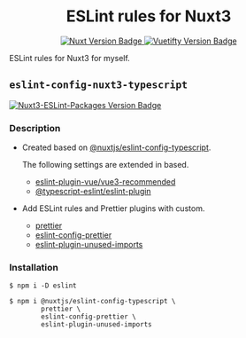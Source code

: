 <div align="center">
  <!-- タイトル -->
  <h1>
    ESLint rules for Nuxt3
  </h1>
  <!-- バッジ一覧 -->
  <span>
    <!-- Nuxt -->
    <a href="https://github.com/nuxt/nuxt">
      <img
        src="https://img.shields.io/badge/Nuxt-v3.2.0-00DC82.svg?logo=Nuxt.js"
        alt="Nuxt Version Badge"
      >
    </a>
    <!-- Vuetify -->
    <a href="https://github.com/vuetifyjs/vuetify">
      <img
        src="https://img.shields.io/badge/Vuetify-v3.1.4-1867C0.svg?logo=Vuetify"
        alt="Vuetifty Version Badge"
      >
    </a>
  </span>
</div>

ESLint rules for Nuxt3 for myself.

## `eslint-config-nuxt3-typescript`

<span>
  <!-- Nuxt3 ESLint packages -->
  <a href="https://github.com/nuxt/eslint-config">
    <img
      src="https://img.shields.io/badge/Nuxt3 ESLint packages-v12.0.0-00DC82.svg?logo=Nuxt.js"
      alt="Nuxt3-ESLint-Packages Version Badge"
    >
  </a> 
</span>

### Description

- Created based on [@nuxtjs/eslint-config-typescript](https://github.com/nuxt/eslint-config#typescript).

  The following settings are extended in based.

  - [eslint-plugin-vue/vue3-recommended](https://github.com/vuejs/eslint-plugin-vue)
  - [@typescript-eslint/eslint-plugin](https://github.com/typescript-eslint/typescript-eslint/tree/main/packages/eslint-plugin)

- Add ESLint rules and Prettier plugins with custom.

  - [prettier](https://github.com/prettier/prettier)
  - [eslint-config-prettier](https://giddthub.com/prettier/eslint-config-prettier)
  - [eslint-plugin-unused-imports](https://github.com/sweepline/eslint-plugin-unused-imports)

### Installation

```shell
$ npm i -D eslint
```

```shell
$ npm i @nuxtjs/eslint-config-typescript \
        prettier \
        eslint-config-prettier \
        eslint-plugin-unused-imports
```
